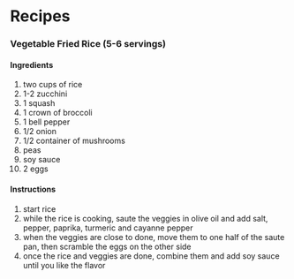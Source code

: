 # Recipes

### Vegetable Fried Rice (5-6 servings)
#### Ingredients
1) two cups of rice
2) 1-2 zucchini
3) 1 squash
4) 1 crown of broccoli 
5) 1 bell pepper
6) 1/2 onion
7) 1/2 container of mushrooms
8) peas
9) soy sauce
10) 2 eggs

#### Instructions
1) start rice
2) while the rice is cooking, saute the veggies in olive oil and add salt, pepper, paprika, turmeric and cayanne pepper
3) when the veggies are close to done, move them to one half of the saute pan, then scramble the eggs on the other side
4) once the rice and veggies are done, combine them and add soy sauce until you like the flavor